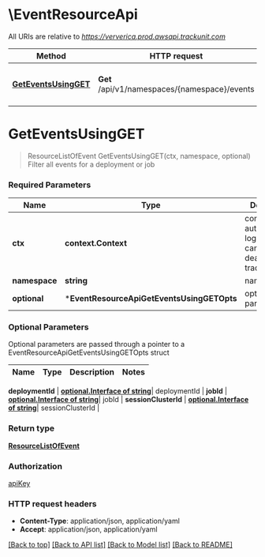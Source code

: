 # \EventResourceApi

All URIs are relative to *https://ververica.prod.awsapi.trackunit.com*

Method | HTTP request | Description
------------- | ------------- | -------------
[**GetEventsUsingGET**](EventResourceApi.md#GetEventsUsingGET) | **Get** /api/v1/namespaces/{namespace}/events | Filter all events for a deployment or job


# **GetEventsUsingGET**
> ResourceListOfEvent GetEventsUsingGET(ctx, namespace, optional)
Filter all events for a deployment or job

### Required Parameters

Name | Type | Description  | Notes
------------- | ------------- | ------------- | -------------
 **ctx** | **context.Context** | context for authentication, logging, cancellation, deadlines, tracing, etc.
  **namespace** | **string**| namespace | 
 **optional** | ***EventResourceApiGetEventsUsingGETOpts** | optional parameters | nil if no parameters

### Optional Parameters
Optional parameters are passed through a pointer to a EventResourceApiGetEventsUsingGETOpts struct

Name | Type | Description  | Notes
------------- | ------------- | ------------- | -------------

 **deploymentId** | [**optional.Interface of string**](.md)| deploymentId | 
 **jobId** | [**optional.Interface of string**](.md)| jobId | 
 **sessionClusterId** | [**optional.Interface of string**](.md)| sessionClusterId | 

### Return type

[**ResourceListOfEvent**](ResourceListOfEvent.md)

### Authorization

[apiKey](../README.md#apiKey)

### HTTP request headers

 - **Content-Type**: application/json, application/yaml
 - **Accept**: application/json, application/yaml

[[Back to top]](#) [[Back to API list]](../README.md#documentation-for-api-endpoints) [[Back to Model list]](../README.md#documentation-for-models) [[Back to README]](../README.md)

